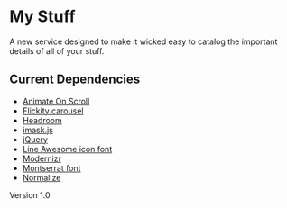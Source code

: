 # My Stuff
A new service designed to make it wicked easy to catalog the important details of all of your stuff.

## Current Dependencies
- [Animate On Scroll](https://github.com/michalsnik/aos/tree/v2)
- [Flickity carousel](https://flickity.metafizzy.co/)
- [Headroom](https://unpkg.com/headroom.js@0.9.4/dist/headroom.js)
- [imask.js](https://cdnjs.cloudflare.com/ajax/libs/imask/3.4.0/imask.min.js)
- [jQuery](https://ajax.googleapis.com/ajax/libs/jquery/3.3.1/jquery.min.js)
- [Line Awesome icon font](https://maxcdn.icons8.com/fonts/line-awesome/1.1/css/line-awesome.min.css)
- [Modernizr](https://cdnjs.cloudflare.com/ajax/libs/modernizr/2.8.3/modernizr.min.js)
- [Montserrat font](https://fonts.googleapis.com/css?family=Montserrat:300,400,500,600,700)
- [Normalize](https://cdnjs.cloudflare.com/ajax/libs/normalize/8.0.0/normalize.min.css)

Version 1.0